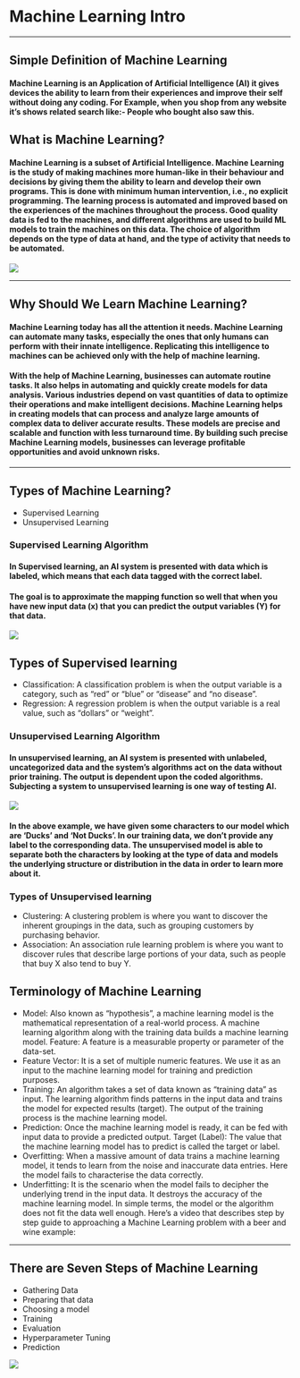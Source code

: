 # Machine Learning Intro
---
## Simple Definition of Machine Learning
#### Machine Learning is an Application of Artificial Intelligence (AI) it gives devices the ability to learn from their experiences and improve their self without doing any coding. For Example, when you shop from any website it’s shows related search like:- People who bought also saw this.

## What is Machine Learning?

#### Machine Learning is a subset of Artificial Intelligence. Machine Learning is the study of making machines more human-like in their behaviour and decisions by giving them the ability to learn and develop their own programs. This is done with minimum human intervention, i.e., no explicit programming. The learning process is automated and improved based on the experiences of the machines throughout the process. Good quality data is fed to the machines, and different algorithms are used to build ML models to train the machines on this data. The choice of algorithm depends on the type of data at hand, and the type of activity that needs to be automated. 



![](https://d1m75rqqgidzqn.cloudfront.net/2019/10/What-is-Machine-Learning-Machine-learning-model-vs-traditional-model.jpg)

---

## Why Should We Learn Machine Learning?

#### Machine Learning today has all the attention it needs. Machine Learning can automate many tasks, especially the ones that only humans can perform with their innate intelligence. Replicating this intelligence to machines can be achieved only with the help of machine learning. 

#### With the help of Machine Learning, businesses can automate routine tasks. It also helps in automating and quickly create models for data analysis. Various industries depend on vast quantities of data to optimize their operations and make intelligent decisions. Machine Learning helps in creating models that can process and analyze large amounts of complex data to deliver accurate results. These models are precise and scalable and function with less turnaround time. By building such precise Machine Learning models, businesses can leverage profitable opportunities and avoid unknown risks.


---

## Types of Machine Learning?
- Supervised Learning
- Unsupervised Learning
 


### Supervised Learning Algorithm
#### In Supervised learning, an AI system is presented with data which is labeled, which means that each data tagged with the correct label.
#### The goal is to approximate the mapping function so well that when you have new input data (x) that you can predict the output variables (Y) for that data.

![](https://miro.medium.com/max/753/1*FDkP-HU5auvdLd8rdT6kDA.png)

## Types of Supervised learning
- Classification: A classification problem is when the output variable is a category, such as “red” or “blue” or “disease” and “no disease”.
- Regression: A regression problem is when the output variable is a real value, such as “dollars” or “weight”.

### Unsupervised Learning Algorithm
#### In unsupervised learning, an AI system is presented with unlabeled, uncategorized data and the system’s algorithms act on the data without prior training. The output is dependent upon the coded algorithms. Subjecting a system to unsupervised learning is one way of testing AI.
![](https://miro.medium.com/max/875/1*af-tNiqd-3_ResjoDOFm5A.png)
#### In the above example, we have given some characters to our model which are ‘Ducks’ and ‘Not Ducks’. In our training data, we don’t provide any label to the corresponding data. The unsupervised model is able to separate both the characters by looking at the type of data and models the underlying structure or distribution in the data in order to learn more about it.
### Types of Unsupervised learning
- Clustering: A clustering problem is where you want to discover the inherent groupings in the data, such as grouping customers by purchasing behavior.
- Association: An association rule learning problem is where you want to discover rules that describe large portions of your data, such as people that buy X also tend to buy Y.
## Terminology of Machine Learning 

- Model: Also known as “hypothesis”, a machine learning model is the mathematical representation of a real-world process. A machine learning algorithm along with the training data builds a machine learning model.
Feature: A feature is a measurable property or parameter of the data-set.
- Feature Vector: It is a set of multiple numeric features. We use it as an input to the machine learning model for training and prediction purposes.
- Training: An algorithm takes a set of data known as “training data” as input. The learning algorithm finds patterns in the input data and trains the model for expected results (target). The output of the training process is the machine learning model.
- Prediction: Once the machine learning model is ready, it can be fed with input data to provide a predicted output.
Target (Label): The value that the machine learning model has to predict is called the target or label.
- Overfitting: When a massive amount of data trains a machine learning model, it tends to learn from the noise and inaccurate data entries. Here the model fails to characterise the data correctly.
- Underfitting: It is the scenario when the model fails to decipher the underlying trend in the input data. It destroys the accuracy of the machine learning model. In simple terms, the model or the algorithm does not fit the data well enough.
Here’s a video that describes step by step guide to approaching a Machine Learning problem with a beer and wine example:


---

## There are Seven Steps of Machine Learning
- Gathering Data
- Preparing that data
- Choosing a model
- Training
- Evaluation
- Hyperparameter Tuning
- Prediction
 
![](https://d1m75rqqgidzqn.cloudfront.net/2019/10/what-is-machine-learning-7-steps-of-machine-learning.jpg)





